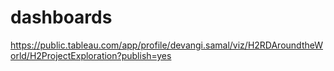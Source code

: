 # dashboards
https://public.tableau.com/app/profile/devangi.samal/viz/H2RDAroundtheWorld/H2ProjectExploration?publish=yes
